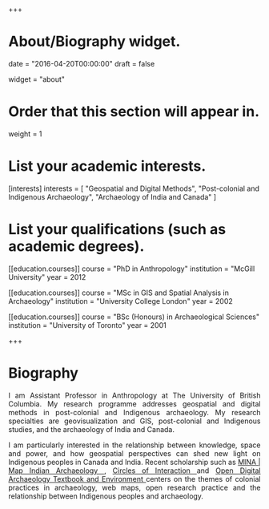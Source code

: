 +++
# About/Biography widget.

date = "2016-04-20T00:00:00"
draft = false

widget = "about"

# Order that this section will appear in.
weight = 1

# List your academic interests.
[interests]
  interests = [
    "Geospatial and Digital Methods",
    "Post-colonial and Indigenous Archaeology",
    "Archaeology of India and Canada"
  ]

# List your qualifications (such as academic degrees).
[[education.courses]]
  course = "PhD in Anthropology"
  institution = "McGill University"
  year = 2012

[[education.courses]]
  course = "MSc in GIS and Spatial Analysis in Archaeology"
  institution = "University College London"
  year = 2002

[[education.courses]]
  course = "BSc (Honours) in Archaeological Sciences"
  institution = "University of Toronto"
  year = 2001

+++

# Biography

<p><div style="text-align: justify"> I am Assistant Professor in Anthropology at The University of British Columbia. My research programme addresses geospatial and digital methods in post-colonial and Indigenous archaeology. My research specialties are geovisualization and GIS, post-colonial and Indigenous studies, and the archaeology of India and Canada.</div></p>

<p> <div style="text-align: justify"> I am particularly interested in the relationship between knowledge, space and power, and how geospatial perspectives can shed new light on Indigenous peoples in Canada and India. Recent scholarship such as <a href="http://dngupta.github.io/mina.github.io" target="_ blank"> MINA | Map Indian Archaeology </a>, <a href="https://dngupta.github.io/project/circles-wendat/" target="_ blank"> Circles of Interaction </a> and <a href="https://o-date.github.io/draft/book/" target="_ blank"> Open Digital Archaeology Textbook and Environment </a> centers on the themes of colonial practices in archaeology, web maps, open research practice and the relationship between Indigenous peoples and archaeology.</div></p>
